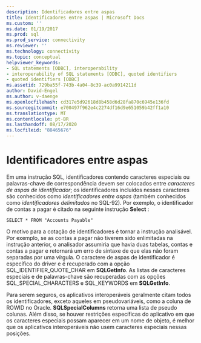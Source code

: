 ```yaml
---
description: Identificadores entre aspas
title: Identificadores entre aspas | Microsoft Docs
ms.custom: ''
ms.date: 01/19/2017
ms.prod: sql
ms.prod_service: connectivity
ms.reviewer: ''
ms.technology: connectivity
ms.topic: conceptual
helpviewer_keywords:
- SQL statements [ODBC], interoperability
- interoperability of SQL statements [ODBC], quoted identifiers
- quoted identifiers [ODBC]
ms.assetid: 729ba55f-743b-4a04-8c39-ac0a9914211d
author: David-Engel
ms.author: v-daenge
ms.openlocfilehash: cd317e5d92618d8b458d6d28fa870c6945e136fd
ms.sourcegitcommit: e700497f962e4c2274df16d9e651059b42ff1a10
ms.translationtype: MT
ms.contentlocale: pt-BR
ms.lasthandoff: 08/17/2020
ms.locfileid: "88465676"
---
```

# <a name="quoted-identifiers"></a>Identificadores entre aspas
Em uma instrução SQL, identificadores contendo caracteres especiais ou palavras-chave de correspondência devem ser colocados entre *caracteres de aspas de identificador*; os identificadores incluídos nesses caracteres são conhecidos como *identificadores entre aspas* (também conhecidos como *identificadores delimitados* no SQL-92). Por exemplo, o identificador de contas a pagar é citado na seguinte instrução **Select** :  
  
```  
SELECT * FROM "Accounts Payable"  
```  
  
 O motivo para a cotação de identificadores é tornar a instrução analisável. Por exemplo, se as contas a pagar não tiverem sido enlimitadas na instrução anterior, o analisador assumiria que havia duas tabelas, contas e contas a pagar e retornará um erro de sintaxe de que elas não foram separadas por uma vírgula. O caractere de aspas de identificador é específico do driver e é recuperado com a opção SQL_IDENTIFIER_QUOTE_CHAR em **SQLGetInfo**. As listas de caracteres especiais e de palavras-chave são recuperadas com as opções SQL_SPECIAL_CHARACTERS e SQL_KEYWORDS em **SQLGetInfo**.  
  
 Para serem seguros, os aplicativos interoperáveis geralmente citam todos os identificadores, exceto aqueles em pseudovariáveis, como a coluna de ROWID no Oracle. **SQLSpecialColumns** retorna uma lista de pseudo colunas. Além disso, se houver restrições específicas do aplicativo em que os caracteres especiais possam aparecer em um nome de objeto, é melhor que os aplicativos interoperáveis não usem caracteres especiais nessas posições.
